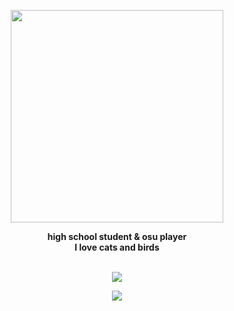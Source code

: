 
<p align="center"> 
<a href="https://c.tenor.com/7EO63mrqZ4MAAAAd/komi-san-dance.gif"><kbd><img src="https://cdn.discordapp.com/attachments/893072304714678272/950233655832379432/unknown.png" height="340">
</a>
  </p>

<p align="center">
  <b>high school student & osu player<br>I love cats and birds</b><br><br>
  
  <p align="center"><a href="https://steamcommunity.com/id/NotNowest/"><img src="https://img.shields.io/badge/Steam-000000?style=for-the-badge&logo=steam&logoColor=white">
</p>
  </a>
<p align="center"> <a href=""><img src="https://img.shields.io/badge/Discord-000000?style=for-the-badge&logo=discord&logoColor=white">
  </a>
</p>
